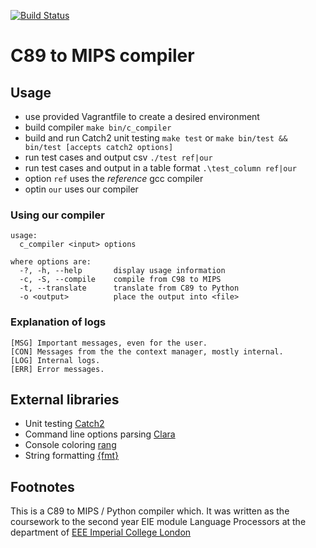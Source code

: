[![Build Status](https://travis-ci.com/adamurban98/langproc-2018-cw-4b825dc642cb6eb9a060e54bf8d69288fbee4904.svg?token=qLnpjKRfRdRW4ZVxWv9Q&branch=master)](https://travis-ci.com/adamurban98/langproc-2018-cw-4b825dc642cb6eb9a060e54bf8d69288fbee4904)

C89 to MIPS compiler
==============================

Usage
------------------------------
- use provided Vagrantfile to create a desired environment
- build compiler `make bin/c_compiler`
- build and run Catch2 unit testing `make test` or `make bin/test && bin/test [accepts catch2 options]`
- run test cases and output csv `./test ref|our`
- run test cases and output in a table format `.\test_column ref|our`
- option `ref` uses the _reference_ gcc compiler
- optin `our` uses our compiler

### Using our compiler
```
usage:
  c_compiler <input> options

where options are:
  -?, -h, --help       display usage information
  -c, -S, --compile    compile from C98 to MIPS
  -t, --translate      translate from C89 to Python
  -o <output>          place the output into <file>

```

### Explanation of logs
```
[MSG] Important messages, even for the user.
[CON] Messages from the the context manager, mostly internal.
[LOG] Internal logs.
[ERR] Error messages.
```

External libraries
---------------------
- Unit testing [Catch2](https://github.com/catchorg/Catch2)
- Command line options parsing [Clara](https://github.com/catchorg/Clara)
- Console coloring [rang](https://github.com/agauniyal/rang)
- String formatting [{fmt}](https://github.com/fmtlib/fmt)

Footnotes
--------------------
This is a C89 to MIPS / Python compiler which. It was written as the coursework to the second year EIE module Language Processors at the department of [EEE Imperial College London](https://www.imperial.ac.uk/electrical-engineering) 
